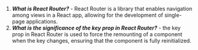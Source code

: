 1. ***What is React Router?*** - React Router is a library that enables navigation among views in a React app, allowing for the development of single-page applications.
2. ***What is the significance of the key prop in React Router?*** - the key prop in React Router is used to force the remounting of a component when the key changes, ensuring that the component is fully reinitialized.